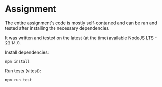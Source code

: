 # Assignment
The entire assignment's code is mostly self-contained and can be ran and tested after installing the necessary dependencies.

It was written and tested on the latest (at the time) available NodeJS LTS - 22.14.0.

Install dependencies:
```
npm install
```

Run tests (vitest):
```
npm run test
```
